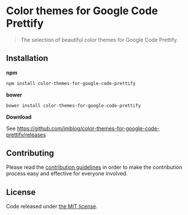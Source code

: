 # Color themes for Google Code Prettify

> The selection of beautiful color themes for Google Code Prettify.

## Installation

**npm**

```sh
npm install color-themes-for-google-code-prettify
```

**bower**

```sh
bower install color-themes-for-google-code-prettify
```

**Download**

See https://github.com/jmblog/color-themes-for-google-code-prettify/releases

## Contributing

Please read the [contribution guidelines](CONTRIBUTING.md) in order to make the
contribution process easy and effective for everyone involved.

## License
Code released under [the MIT license](http://jmblog.mit-license.org/).
